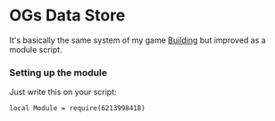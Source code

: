 # OGs Data Store

It's basically the same system of my game [Building](https://roblox.com/games/6014589059/NUKE-Building) but improved as a module script.

### Setting up the module

Just write this on your script:
```
local Module = require(6213998418)
```

